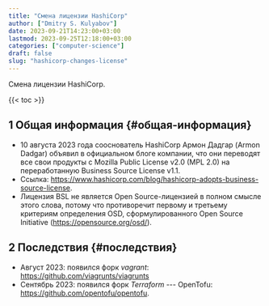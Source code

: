 ```yaml
---
title: "Смена лицензии HashiCorp"
author: ["Dmitry S. Kulyabov"]
date: 2023-09-21T14:23:00+03:00
lastmod: 2023-09-25T12:18:00+03:00
categories: ["computer-science"]
draft: false
slug: "hashicorp-changes-license"
---
```


Смена лицензии HashiCorp.

<!--more-->

{{< toc >}}


## <span class="section-num">1</span> Общая информация {#общая-информация}

-   10 августа 2023 года сооснователь HashiCorp Армон Дадгар (Armon Dadgar) объявил в официальном блоге компании, что они переводят все свои продукты с Mozilla Public License v2.0 (MPL 2.0) на переработанную Business Source License v1.1.
-   Ссылка: <https://www.hashicorp.com/blog/hashicorp-adopts-business-source-license>.
-   Лицензия BSL не является Open Source-лицензией в полном смысле этого слова, потому что противоречит первому и третьему критериям определения OSD, сформулированного Open Source Initiative (<https://opensource.org/osd/>).


## <span class="section-num">2</span> Последствия {#последствия}

-   Август 2023: появился форк _vagrant_: <https://github.com/viagrunts/viagrunts>
-   Сентябрь 2023: появился форк _Terraform_ --- OpenTofu: <https://github.com/opentofu/opentofu>.
